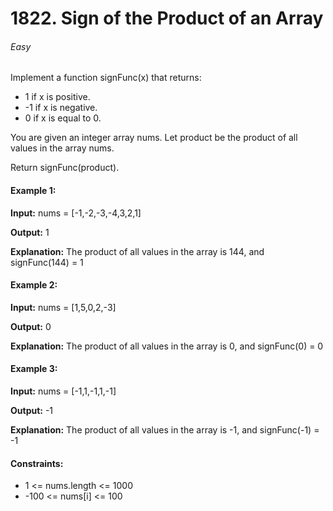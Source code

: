 # 1822. Sign of the Product of an Array

###### Easy

Implement a function signFunc(x) that returns:

* 1 if x is positive.
* -1 if x is negative.
* 0 if x is equal to 0.

You are given an integer array nums. Let product be the product of all values in the array nums.

Return signFunc(product).

#### Example 1:

<b>Input:</b> nums = [-1,-2,-3,-4,3,2,1]

<b>Output:</b> 1

<b>Explanation:</b> The product of all values in the array is 144, and signFunc(144) = 1


#### Example 2:

<b>Input:</b> nums = [1,5,0,2,-3]

<b>Output:</b> 0

<b>Explanation:</b> The product of all values in the array is 0, and signFunc(0) = 0


#### Example 3:

<b>Input:</b> nums = [-1,1,-1,1,-1]

<b>Output:</b> -1

<b>Explanation:</b> The product of all values in the array is -1, and signFunc(-1) = -1
 

#### Constraints:
* 1 <= nums.length <= 1000
* -100 <= nums[i] <= 100